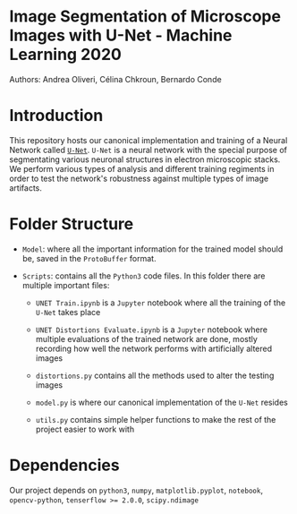# Image Segmentation of Microscope Images with U-Net - Machine Learning 2020
Authors: Andrea Oliveri, Célina Chkroun, Bernardo Conde

# Introduction
This repository hosts our canonical implementation and training of a Neural Network called [`U-Net`](https://arxiv.org/abs/1505.04597).
`U-Net` is a neural network with the special purpose of segmentating various neuronal structures in electron microscopic stacks.
We perform various types of analysis and different training regiments in order to test the network's robustness against multiple
types of image artifacts.

# Folder Structure
- `Model`: where all the important information for the trained model should be, saved in the `ProtoBuffer` format.

- `Scripts`: contains all the `Python3` code files. In this folder there are multiple important files:
  - `UNET Train.ipynb` is a `Jupyter` notebook where all the training of the `U-Net` takes place
  
  - `UNET Distortions Evaluate.ipynb` is a `Jupyter` notebook where multiple evaluations of the trained network are done,
  mostly recording how well the network performs with artificially altered images
  
  - `distortions.py` contains all the methods used to alter the testing images
  
  - `model.py` is where our canonical implementation of the `U-Net` resides
  
  - `utils.py` contains simple helper functions to make the rest of the project easier to work with
  
# Dependencies
Our project depends on `python3`, `numpy`, `matplotlib.pyplot`, `notebook`, `opencv-python`, `tenserflow >= 2.0.0`, `scipy.ndimage`
